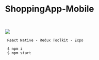 # ShoppingApp-Mobile
<br/>

![](https://media.giphy.com/media/NExNtrqYNGkTgJuIvD/giphy.gif)

```
 React Native - Redux Toolkit - Expo
```

```terminal
 $ npm i
 $ npm start
```

#


